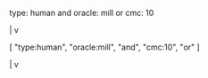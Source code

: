 type: human and oracle: mill or cmc: 10

|
v

[ "type:human", "oracle:mill", "and", "cmc:10", "or" ]

|
v


